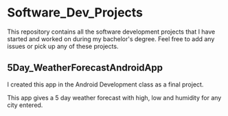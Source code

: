# Software_Dev_Projects
This repository contains all the software development projects that I have started and worked on during my bachelor's degree. Feel free to add any issues or pick up any of these projects.

## 5Day_WeatherForecastAndroidApp

I created this app in the Android Development class as a final project.

This app gives a 5 day weather forecast with high, low and humidity for any city entered.
